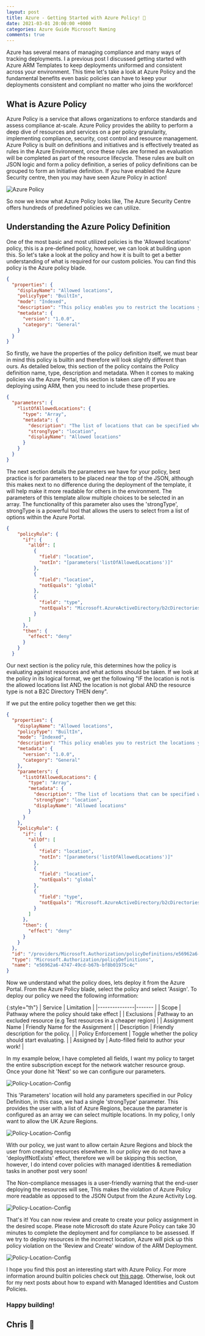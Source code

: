 ```yaml
---
layout: post
title: Azure - Getting Started with Azure Policy! 📃 
date: 2021-03-01 20:00:00 +0000
categories: Azure Guide Microsoft Naming
comments: true
---
```


Azure has several means of managing compliance and many ways of tracking deployments. I a previous post I discussed getting started with Azure ARM Templates to keep deployments uniformed and consistent across your environment. This time let's take a look at Azure Policy and the fundamental benefits even basic policies can have to keep your deployments consistent and compliant no matter who joins the workforce!

## What is Azure Policy
Azure Policy is a service that allows organizations to enforce standards and assess compliance at-scale. Azure Policy provides the ability to perform a deep dive of resources and services on a per policy granularity, implementing compliance, security, cost control and resource management. Azure Policy is built on definitions and initiatives and is effectively treated as rules in the Azure Environment, once these rules are formed an evaluation will be completed as part of the resource lifecycle. These rules are built on JSON logic and form a policy definition, a series of policy definitions can be grouped to form an Initiative definition. If you have enabled the Azure Security centre, then you may have seen Azure Policy in action! 

![Azure Policy](/assets/03/Policy-Default.png)

So now we know what Azure Policy looks like, The Azure Security Centre offers hundreds of predefined policies we can utilize.

## Understanding the Azure Policy Definition
One of the most basic and most utilized policies is the 'Allowed locations' policy, this is a pre-defined policy, however, we can look at building upon this. So let's take a look at the policy and how it is built to get a better understanding of what is required for our custom policies. You can find this policy is the Azure policy blade.

```JSON
{
  "properties": {
    "displayName": "Allowed locations",
    "policyType": "BuiltIn",
    "mode": "Indexed",
    "description": "This policy enables you to restrict the locations your organization can specify when deploying resources. Use to enforce your geo-compliance requirements. Excludes resource groups, Microsoft.AzureActiveDirectory/b2cDirectories, and resources that use the 'global' region.",
    "metadata": {
      "version": "1.0.0",
      "category": "General"
    }
  }
}
```
So firstly, we have the properties of the policy definition itself, we must bear in mind this policy is builtin and therefore will look slightly different than ours. As detailed below, this section of the policy contains the Policy definition name, type, description and metadata. When it comes to making policies via the Azure Portal, this section is taken care of! If you are deploying using ARM, then you need to include these properties.

```JSON
{
  "parameters": {
    "listOfAllowedLocations": {
      "type": "Array",
      "metadata": {
        "description": "The list of locations that can be specified when deploying resources.",
        "strongType": "location",
        "displayName": "Allowed locations"
      }
    }
  }
}
```

The next section details the parameters we have for your policy, best practice is for parameters to be placed near the top of the JSON, although this makes next to no difference during the deployment of the template, it will help make it more readable for others in the environment. The parameters of this template allow multiple choices to be selected in an array. The functionality of this parameter also uses the 'strongType', strongType is a powerful tool that allows the users to select from a list of options within the Azure Portal.

```JSON  
{
    "policyRule": {
      "if": {
        "allOf": [
          {
            "field": "location",
            "notIn": "[parameters('listOfAllowedLocations')]"
          },
          {
            "field": "location",
            "notEquals": "global"
          },
          {
            "field": "type",
            "notEquals": "Microsoft.AzureActiveDirectory/b2cDirectories"
          }
        ]
      },
      "then": {
        "effect": "deny"
      }
    }
  }
```

Our next section is the policy rule, this determines how the policy is evaluating against resources and what actions should be taken. If we look at the policy in its logical format, we get the following "IF the location is not is the allowed locations list AND the location is not global AND the resource type is not a B2C Directory THEN deny". 

If we put the entire policy together then we get this: 
```JSON
{
  "properties": {
    "displayName": "Allowed locations",
    "policyType": "BuiltIn",
    "mode": "Indexed",
    "description": "This policy enables you to restrict the locations your organization can specify when deploying resources. Use to enforce your geo-compliance requirements. Excludes resource groups, Microsoft.AzureActiveDirectory/b2cDirectories, and resources that use the 'global' region.",
    "metadata": {
      "version": "1.0.0",
      "category": "General"
    },
    "parameters": {
      "listOfAllowedLocations": {
        "type": "Array",
        "metadata": {
          "description": "The list of locations that can be specified when deploying resources.",
          "strongType": "location",
          "displayName": "Allowed locations"
        }
      }
    },
    "policyRule": {
      "if": {
        "allOf": [
          {
            "field": "location",
            "notIn": "[parameters('listOfAllowedLocations')]"
          },
          {
            "field": "location",
            "notEquals": "global"
          },
          {
            "field": "type",
            "notEquals": "Microsoft.AzureActiveDirectory/b2cDirectories"
          }
        ]
      },
      "then": {
        "effect": "deny"
      }
    }
  },
  "id": "/providers/Microsoft.Authorization/policyDefinitions/e56962a6-4747-49cd-b67b-bf8b01975c4c",
  "type": "Microsoft.Authorization/policyDefinitions",
  "name": "e56962a6-4747-49cd-b67b-bf8b01975c4c"
}
```

Now we understand what the policy does, lets deploy it from the Azure Portal. From the Azure Policy blade, select the policy and select 'Assign'. To deploy our policy we need the following information: 

{:style="th"}
|    Service    | Limitation        |
|---------------|-------	       |
| Scope	        | Pathway where the policy should take effect   	    |
| Exclusions    | Pathway to an excluded resource (e.g Test resources in a cheaper region)    	    |
| Assignment Name   	| Friendly Name for the Assignment   	     |
| Description  	        | Friendly description for the policy.         |
| Policy Enforcement    | Toggle whether the policy should start evaluating.   |
| Assigned by   | Auto-filled field to author your work! |

In my example below, I have completed all fields, I want my policy to target the entire subscription except for the network watcher resource group. Once your done hit 'Next' so we can configure our parameters.

![Policy-Location-Config](/assets/02/Policy-Locations-Assignment.png)

This 'Parameters' location will hold any parameters specified in our Policy Definition, in this case, we had a single 'strongType' parameter. This provides the user with a list of Azure Regions, because the parameter is configured as an array we can select multiple locations. In my policy, I only want to allow the UK Azure Regions. 

![Policy-Location-Config](/assets/02/Policy-Locations-Assignment-Parameters.png)

With our policy, we just want to allow certain Azure Regions and block the user from creating resources elsewhere. In our policy we do not have a 'deployIfNotExists' effect, therefore we will be skipping this section, however, I do intend cover policies with managed identities & remediation tasks in another post very soon! 

The Non-compliance messages is a user-friendly warning that the end-user deploying the resources will see, This makes the violation of Azure Policy more readable as opposed to the JSON Output from the Azure Activity Log. 

![Policy-Location-Config](/assets/02/Policy-Locations-Assignment-Compliance.png)

That's it! You can now review and create to create your policy assignment in the desired scope. Please note Microsoft do state Azure Policy can take 30 minutes to complete the deployment and for compliance to be assessed. If we try to deploy resources in the incorrect location, Azure will pick up this policy violation on the 'Review and Create' window of the ARM Deployment. 

![Policy-Location-Config](/assets/02/Policy-Locations-Assignment-Error.png)

I hope you find this post an interesting start with Azure Policy. For more information around builtin policies check out [this page](https://docs.microsoft.com/en-us/azure/governance/policy/samples/built-in-policies). Otherwise, look out for my next posts about how to expand with Managed Identities and Custom Policies. 


### Happy building! 

## Chris 👋

